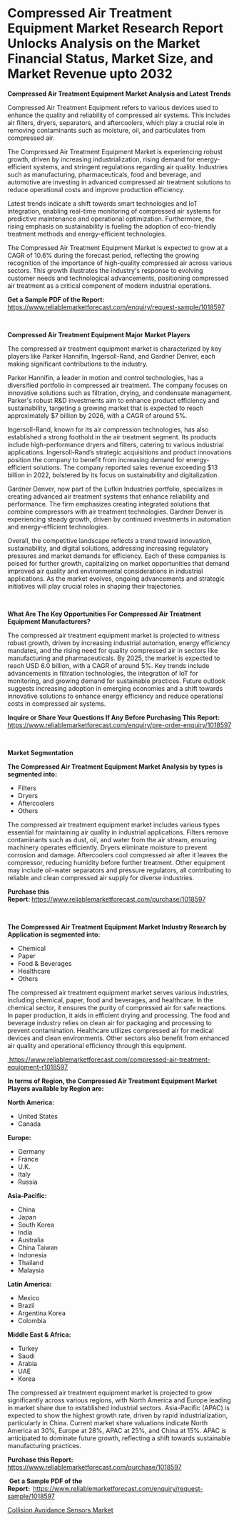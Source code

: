 <p><h1>Compressed Air Treatment Equipment Market Research Report Unlocks Analysis on the Market Financial Status, Market Size, and Market Revenue upto 2032</h1></p><p><strong>Compressed Air Treatment Equipment Market Analysis and Latest Trends</strong></p>
<p><p>Compressed Air Treatment Equipment refers to various devices used to enhance the quality and reliability of compressed air systems. This includes air filters, dryers, separators, and aftercoolers, which play a crucial role in removing contaminants such as moisture, oil, and particulates from compressed air. </p><p>The Compressed Air Treatment Equipment Market is experiencing robust growth, driven by increasing industrialization, rising demand for energy-efficient systems, and stringent regulations regarding air quality. Industries such as manufacturing, pharmaceuticals, food and beverage, and automotive are investing in advanced compressed air treatment solutions to reduce operational costs and improve production efficiency. </p><p>Latest trends indicate a shift towards smart technologies and IoT integration, enabling real-time monitoring of compressed air systems for predictive maintenance and operational optimization. Furthermore, the rising emphasis on sustainability is fueling the adoption of eco-friendly treatment methods and energy-efficient technologies.</p><p>The Compressed Air Treatment Equipment Market is expected to grow at a CAGR of 10.6% during the forecast period, reflecting the growing recognition of the importance of high-quality compressed air across various sectors. This growth illustrates the industry's response to evolving customer needs and technological advancements, positioning compressed air treatment as a critical component of modern industrial operations.</p></p>
<p><strong>Get a Sample PDF of the Report:&nbsp;</strong> <a href="https://www.reliablemarketforecast.com/enquiry/request-sample/1018597?utm_campaign=1998&utm_medium=2&utm_source=Github&utm_content=ia&utm_term=06032025&utm_id=compressed-air-treatment-equipment">https://www.reliablemarketforecast.com/enquiry/request-sample/1018597</a></p>
<p>&nbsp;</p>
<p><strong>Compressed Air Treatment Equipment Major Market Players</strong></p>
<p><p>The compressed air treatment equipment market is characterized by key players like Parker Hannifin, Ingersoll-Rand, and Gardner Denver, each making significant contributions to the industry. </p><p>Parker Hannifin, a leader in motion and control technologies, has a diversified portfolio in compressed air treatment. The company focuses on innovative solutions such as filtration, drying, and condensate management. Parker's robust R&D investments aim to enhance product efficiency and sustainability, targeting a growing market that is expected to reach approximately $7 billion by 2026, with a CAGR of around 5%.</p><p>Ingersoll-Rand, known for its air compression technologies, has also established a strong foothold in the air treatment segment. Its products include high-performance dryers and filters, catering to various industrial applications. Ingersoll-Rand’s strategic acquisitions and product innovations position the company to benefit from increasing demand for energy-efficient solutions. The company reported sales revenue exceeding $13 billion in 2022, bolstered by its focus on sustainability and digitalization.</p><p>Gardner Denver, now part of the Lufkin Industries portfolio, specializes in creating advanced air treatment systems that enhance reliability and performance. The firm emphasizes creating integrated solutions that combine compressors with air treatment technologies. Gardner Denver is experiencing steady growth, driven by continued investments in automation and energy-efficient technologies.</p><p>Overall, the competitive landscape reflects a trend toward innovation, sustainability, and digital solutions, addressing increasing regulatory pressures and market demands for efficiency. Each of these companies is poised for further growth, capitalizing on market opportunities that demand improved air quality and environmental considerations in industrial applications. As the market evolves, ongoing advancements and strategic initiatives will play crucial roles in shaping their trajectories.</p></p>
<p>&nbsp;</p>
<p><strong>What Are The Key Opportunities For Compressed Air Treatment Equipment Manufacturers?</strong></p>
<p><p>The compressed air treatment equipment market is projected to witness robust growth, driven by increasing industrial automation, energy efficiency mandates, and the rising need for quality compressed air in sectors like manufacturing and pharmaceuticals. By 2025, the market is expected to reach USD 6.0 billion, with a CAGR of around 5%. Key trends include advancements in filtration technologies, the integration of IoT for monitoring, and growing demand for sustainable practices. Future outlook suggests increasing adoption in emerging economies and a shift towards innovative solutions to enhance energy efficiency and reduce operational costs in compressed air systems.</p></p>
<p><strong>Inquire or Share Your Questions If Any Before Purchasing This Report:</strong> <a href="https://www.reliablemarketforecast.com/enquiry/pre-order-enquiry/1018597?utm_campaign=1998&utm_medium=2&utm_source=Github&utm_content=ia&utm_term=06032025&utm_id=compressed-air-treatment-equipment">https://www.reliablemarketforecast.com/enquiry/pre-order-enquiry/1018597</a></p>
<p>&nbsp;</p>
<p><strong>Market Segmentation</strong></p>
<p><strong>The Compressed Air Treatment Equipment Market Analysis by types is segmented into:</strong></p>
<p><ul><li>Filters</li><li>Dryers</li><li>Aftercoolers</li><li>Others</li></ul></p>
<p><p>The compressed air treatment equipment market includes various types essential for maintaining air quality in industrial applications. Filters remove contaminants such as dust, oil, and water from the air stream, ensuring machinery operates efficiently. Dryers eliminate moisture to prevent corrosion and damage. Aftercoolers cool compressed air after it leaves the compressor, reducing humidity before further treatment. Other equipment may include oil-water separators and pressure regulators, all contributing to reliable and clean compressed air supply for diverse industries.</p></p>
<p><strong>Purchase this Report:&nbsp;</strong><a href="https://www.reliablemarketforecast.com/purchase/1018597?utm_campaign=1998&utm_medium=2&utm_source=Github&utm_content=ia&utm_term=06032025&utm_id=compressed-air-treatment-equipment">https://www.reliablemarketforecast.com/purchase/1018597</a></p>
<p>&nbsp;</p>
<p><strong>The Compressed Air Treatment Equipment Market Industry Research by Application is segmented into:</strong></p>
<p><ul><li>Chemical</li><li>Paper</li><li>Food & Beverages</li><li>Healthcare</li><li>Others</li></ul></p>
<p><p>The compressed air treatment equipment market serves various industries, including chemical, paper, food and beverages, and healthcare. In the chemical sector, it ensures the purity of compressed air for safe reactions. In paper production, it aids in efficient drying and processing. The food and beverage industry relies on clean air for packaging and processing to prevent contamination. Healthcare utilizes compressed air for medical devices and clean environments. Other sectors also benefit from enhanced air quality and operational efficiency through this equipment.</p></p>
<p><a href="https://www.reliablemarketforecast.com/compressed-air-treatment-equipment-r1018597?utm_campaign=1998&utm_medium=2&utm_source=Github&utm_content=ia&utm_term=06032025&utm_id=compressed-air-treatment-equipment">&nbsp;https://www.reliablemarketforecast.com/compressed-air-treatment-equipment-r1018597</a></p>
<p><strong>In terms of Region, the Compressed Air Treatment Equipment Market Players available by Region are:</strong></p>
<p>
    <p> <strong> North America: </strong>
        <ul>
            <li>United States</li>
            <li>Canada</li>
        </ul>
        </p> 
    <p> <strong> Europe: </strong>
        <ul>
            <li>Germany</li>
            <li>France</li>
            <li>U.K.</li>
            <li>Italy</li>
            <li>Russia</li>
        </ul>
        </p> 
    <p> <strong> Asia-Pacific: </strong>
        <ul>
            <li>China</li>
            <li>Japan</li>
            <li>South Korea</li>
            <li>India</li>
            <li>Australia</li>
            <li>China Taiwan</li>
            <li>Indonesia</li>
            <li>Thailand</li>
            <li>Malaysia</li>
        </ul>
        </p> 
    <p> <strong> Latin America: </strong>
        <ul>
            <li>Mexico</li>
            <li>Brazil</li>
            <li>Argentina Korea</li>
            <li>Colombia</li>
        </ul>
        </p> 
    <p> <strong> Middle East & Africa: </strong>
        <ul>
            <li>Turkey</li>
            <li>Saudi</li>
            <li>Arabia</li>
            <li>UAE</li>
            <li>Korea</li>
        </ul>
    </p>
    </p>
<p><p>The compressed air treatment equipment market is projected to grow significantly across various regions, with North America and Europe leading in market share due to established industrial sectors. Asia-Pacific (APAC) is expected to show the highest growth rate, driven by rapid industrialization, particularly in China. Current market share valuations indicate North America at 30%, Europe at 28%, APAC at 25%, and China at 15%. APAC is anticipated to dominate future growth, reflecting a shift towards sustainable manufacturing practices.</p></p>
<p><strong>Purchase this Report: </strong><a href="https://www.reliablemarketforecast.com/purchase/1018597?utm_campaign=1998&utm_medium=2&utm_source=Github&utm_content=ia&utm_term=06032025&utm_id=compressed-air-treatment-equipment">https://www.reliablemarketforecast.com/purchase/1018597</a></p>
<p>&nbsp;<strong>Get a Sample PDF of the Report:&nbsp;&nbsp;</strong><a href="https://www.reliablemarketforecast.com/enquiry/request-sample/1018597?utm_campaign=1998&utm_medium=2&utm_source=Github&utm_content=ia&utm_term=06032025&utm_id=compressed-air-treatment-equipment">https://www.reliablemarketforecast.com/enquiry/request-sample/1018597</a></p>
<p><strong></strong></p>
<p><p><a href="https://github.com/dringals/Market-Research-Report-List-6/blob/main/collision-avoidance-sensors-market.md?utm_campaign=1998&utm_medium=2&utm_source=Github&utm_content=ia&utm_term=06032025&utm_id=compressed-air-treatment-equipment">Collision Avoidance Sensors Market</a></p></p>